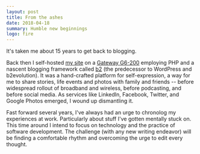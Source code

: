 ```yaml
---
layout: post
title: From the ashes
date: 2018-04-18
summary: Humble new beginnings
logo: fire
---
```


It's taken me about 15 years to get back to blogging.  

Back then I self-hosted [my site](https://web.archive.org/web/20020924155614/http://fastnsilver.mine.nu:80/) on a [Gateway G6-200](https://books.google.com/books?id=WVbZSlyrT5kC&pg=PA41&lpg=PA41&dq=gateway+1996+pentium+pro+tower&source=bl&ots=Vu3MTc2T2M&sig=DJ8SjTIl7z12D2QUss7Nd0GQtk8&hl=en&sa=X&ved=0ahUKEwidvf3DhqLVAhUS3GMKHTVeDpsQ6AEIQjAI#v=onepage&q=gateway%201996%20pentium%20pro%20tower&f=false) employing PHP and a nascent blogging framework called [b2](https://web.archive.org/web/20171006103655/https://cafelog.com) (the predecessor to WordPress and b2evolution). It was a hand-crafted platform for self-expression, a way for me to share stories, life events and photos with family and friends -- before widespread rollout of broadband and wireless, before podcasting, and before social media.  As services like LinkedIn, Facebook, Twitter, and Google Photos emerged, I wound up dismantling it.

Fast forward several years, I've always had an urge to chronolog my experiences at work.  Particularly about stuff I've gotten mentally stuck on.  This time around I intend to focus on technology and the practice of software development.  The challenge (with any new writing endeavor) will be finding a comfortable rhythm and overcoming the urge to edit every thought. 
